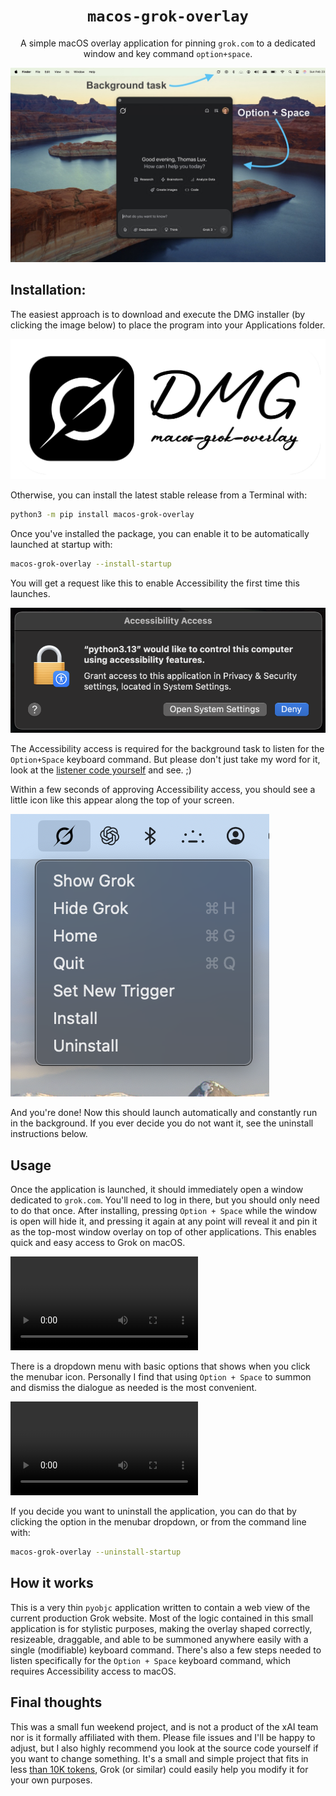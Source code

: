 <p align="center">
  <h1 align="center"><code>macos-grok-overlay</code></h1>
</p>

<p align="center">
A simple macOS overlay application for pinning <code>grok.com</code> to a dedicated window and key command <code>option+space</code>.
</p>

![Launcher Sample](images/macos-grok-overlay.jpeg)


## Installation:

  The easiest approach is to download and execute the DMG installer (by clicking the image below) to place the program into your Applications folder.

[![DMG Installer](images/dmg-installer-preview.png)](https://github.com/tchlux/macos-grok-overlay/releases/download/0.0.15/macos-grok-overlay.dmg)

  Otherwise, you can install the latest stable release from a Terminal with:

```bash
python3 -m pip install macos-grok-overlay
```

  Once you've installed the package, you can enable it to be automatically launched at startup with:

```bash
macos-grok-overlay --install-startup
```

  You will get a request like this to enable Accessibility the first time this launches.

![Accessibility Request](images/macos-grok-overlay-accessibility.png)

  The Accessibility access is required for the background task to listen for the `Option+Space` keyboard command. But please don't just take my word for it, look at the [listener code yourself](macos_grok_overlay/listener.py) and see. ;)

  Within a few seconds of approving Accessibility access, you should see a little icon like this appear along the top of your screen.

![Menu Sample](images/macos-grok-overlay-menu.png)

  And you're done! Now this should launch automatically and constantly run in the background. If you ever decide you do not want it, see the uninstall instructions below.


## Usage

  Once the application is launched, it should immediately open a window dedicated to `grok.com`. You'll need to log in there, but you should only need to do that once. After installing, pressing `Option + Space` while the window is open will hide it, and pressing it again at any point will reveal it and pin it as the top-most window overlay on top of other applications. This enables quick and easy access to Grok on macOS.

<video controls loop autoplay>
  <source src="https://github.com/tchlux/macos-grok-overlay/raw/main/images/macos-grok-overlay.mp4" type="video/mp4">
</video>

  There is a dropdown menu with basic options that shows when you click the menubar icon. Personally I find that using `Option + Space` to summon and dismiss the dialogue as needed is the most convenient.

<video controls loop autoplay>
  <source src="https://github.com/tchlux/macos-grok-overlay/raw/main/images/macos-grok-overlay-menu.mp4" type="video/mp4">
</video>

  If you decide you want to uninstall the application, you can do that by clicking the option in the menubar dropdown, or from the command line with:

```bash
macos-grok-overlay --uninstall-startup
```


## How it works

  This is a very thin `pyobjc` application written to contain a web view of the current production Grok website. Most of the logic contained in this small application is for stylistic purposes, making the overlay shaped correctly, resizeable, draggable, and able to be summoned anywhere easily with a single (modifiable) keyboard command. There's also a few steps needed to listen specifically for the `Option + Space` keyboard command, which requires Accessibility access to macOS.


## Final thoughts

  This was a small fun weekend project, and is not a product of the xAI team nor is it formally affiliated with them. Please file issues and I'll be happy to adjust, but I also highly recommend you look at the source code yourself if you want to change something. It's a small and simple project that fits in less [than 10K tokens](http://gitingest.com/tchlux/macos-grok-overlay), Grok (or similar) could easily help you modify it for your own purposes.
